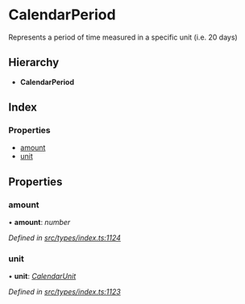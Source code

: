 # CalendarPeriod

Represents a period of time measured in a specific unit \(i.e. 20 days\)

## Hierarchy

* **CalendarPeriod**

## Index

### Properties

* [amount](calendarperiod.md#amount)
* [unit](calendarperiod.md#unit)

## Properties

### amount

• **amount**: _number_

_Defined in_ [_src/types/index.ts:1124_](https://github.com/PolymathNetwork/polymesh-sdk/blob/959efb76/src/types/index.ts#L1124)

### unit

• **unit**: [_CalendarUnit_](../enums/calendarunit.md)

_Defined in_ [_src/types/index.ts:1123_](https://github.com/PolymathNetwork/polymesh-sdk/blob/959efb76/src/types/index.ts#L1123)

